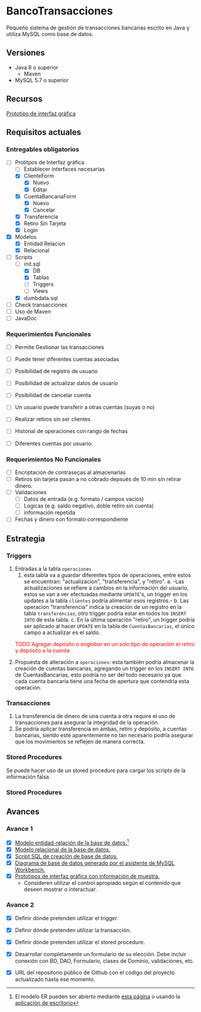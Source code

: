 # BancoTransacciones
Pequeño sistema de gestión de transacciones bancarias escrito en Java y utiliza MySQL como base de datos.

## Versiones
- Java 8 o superior
    - Maven
- MySQL 5.7 o superior

## Recursos
[Prototipo de interfaz gráfica](https://www.figma.com/proto/ZyDg6Mm642d4zf3FPzFO1z/frmCuentaBancaria?node-id=1%3A2701&scaling=min-zoom&page-id=0%3A1&starting-point-node-id=1%3A2701)

## Requisitos actuales


### Entregables obligatorios
- [ ] Protitpos de Interfaz gráfica
    - [ ] Establecer interfaces necesarias
    - [X] ClienteForm
        - [X] Nuevo
        - [X] Editar
    - [X] CuentaBancariaForm
        - [X] Nuevo
        - [X] Cancelar
    - [X] Transferencia
    - [X] Retiro Sin Tarjeta
    - [X] Login
- [X] Modelos
    - [X] Entidad Relacion
    - [X] Relacional
- [ ] Scripts
    - [ ] init.sql 
        - [X] DB
        - [X] Tablas
        - [ ] Triggers
        - [ ] Views
    - [X] dumbdata.sql
- [ ] Check transacciones
- [ ] Uso de Maven
- [ ] JavaDoc

### Requerimientos Funcionales
- [ ] Permite Gestionar las transacciones
- [ ] Puede tener diferentes cuentas asociadas
- [ ] Posibilidad de registro de usuario
- [ ] Posibilidad de actualizar datos de usuario
- [ ] Posibilidad de cancelar cuenta
- [ ] Un usuario puede transferir a otras cuentas (suyas o no)
- [ ] Realizar retiros sin ser clientes
- [ ] Historial de operaciones con rango de fechas
- [ ] Diferentes cuentas por usuario.



### Requerimientos No Funcionales
- [ ] Encriptación de contraseças al almacenarlas
- [ ] Retiros sin tarjeta pasan a no cobrado depsués de 10 min sin retirar dinero.
- [ ] Validaciones 
    - [ ] Datos de entrada (e.g. formato / campos vacíos)
    - [ ] Logicas (e.g. saldo negativo, doble retiro sin cuenta)
    - [ ] información repetida
- [ ] Fechas y dinero con formato correspondiente

## Estrategia

### Triggers
1. Entradas a la tabla `operaciones`
    1. esta tabla va a guardar diferentes tipos de operaciones, entre estos se encuentran: "actualizacion", "transferencia", y "retiro". 
        a. -Las actualizaciones se refiere a cambios en la información del usuario, estos se van a ver efectuadas mediante `UPDATE`'s, un trigger en los updates a la tabla `clientes` podría alimentar esos registros.-
        b. Las operacion "transferencia" indica la creación de un registro en la tabla `transferencias`, otro trigger podría estar en todos los `INSERT INTO` de esta tabla.
        c. En la última operación "retiro", un trigger podría ser aplicado al hacer `UPDATE` en la tabla de `CuentasBancarias`, el único campo a actualizar es el saldo.
    <p style="color:red;"> TODO Agregar depósito o englobar en un solo tipo de operación el retiro y depósito a la cuenta</p>
2. Propuesta de alteración a `operaciones`: esta también podría almacenar la creación de cuentas bancarias, agregando un trigger en los `INSERT INTO` de CuentasBancarias, esto podría no ser del todo necesario ya que cada cuenta bancaria tiene una fecha de apertura que contendría esta operación.

### Transacciones
1. La transferencia de dinero de una cuenta a otra require el uso de transacciones para asegurar la integridad de la operación.
2. Se podría aplicar transferencia en ambas, retiro y depósito, a cuentas bancarias, siendo este aparentemente no tan necesario podría asegurar que los movimientos se reflejen de manera correcta.


### Stored Procedures

Se puede hacer uso de un stored procedure para cargar los scripts de la información falsa.


### Stored Procedures

## Avances

### Avance 1
- [X] [Modelo entidad-relación de la base de datos.](./modelado/ModeloER.drawio)[^1]
- [X] [Modelo relacional de la base de datos.](./modelado/ModeloRelacional.md)
- [X] [Script SQL de creación de base de datos.](./scripts/init.sql)
- [X] [Diagrama de base de datos generado por el asistente de MySQL Workbench.](./modelado/EERDiagram_MySQL.mwb)
- [X] [Prototipos de interfaz gráfica con información de muestra.](README.md#recursos) 
    - Consideren utilizar el control apropiado según el contenido que deseen mostrar o interactuar.


### Avance 2
- [X] Definir dónde pretenden utilizar el trigger.
- [X] Definir dónde pretenden utilizar la transacción.
- [X] Definir dónde pretenden utilizar el stored procedure.
- [X] Desarrollar completamente un formulario de su elección. Debe incluir conexión con
BD, DAO, Formulario, clases de Dominio, validaciones, etc.
- [X] URL del repositorio público de Github con el código del proyecto actualizado
hasta ese momento.



[^1]: El modelo ER pueden ser abierto mediante [esta página](https://app.diagrams.net/) o usando la [aplicación de escritorio](https://drawio-app.com/)